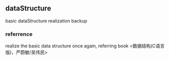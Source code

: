 ## dataStructure
basic dataStructure realization backup

### referrence
realize the basic data structure once again, referring book <数据结构(C语言版)，严蔚敏/吴伟民>
